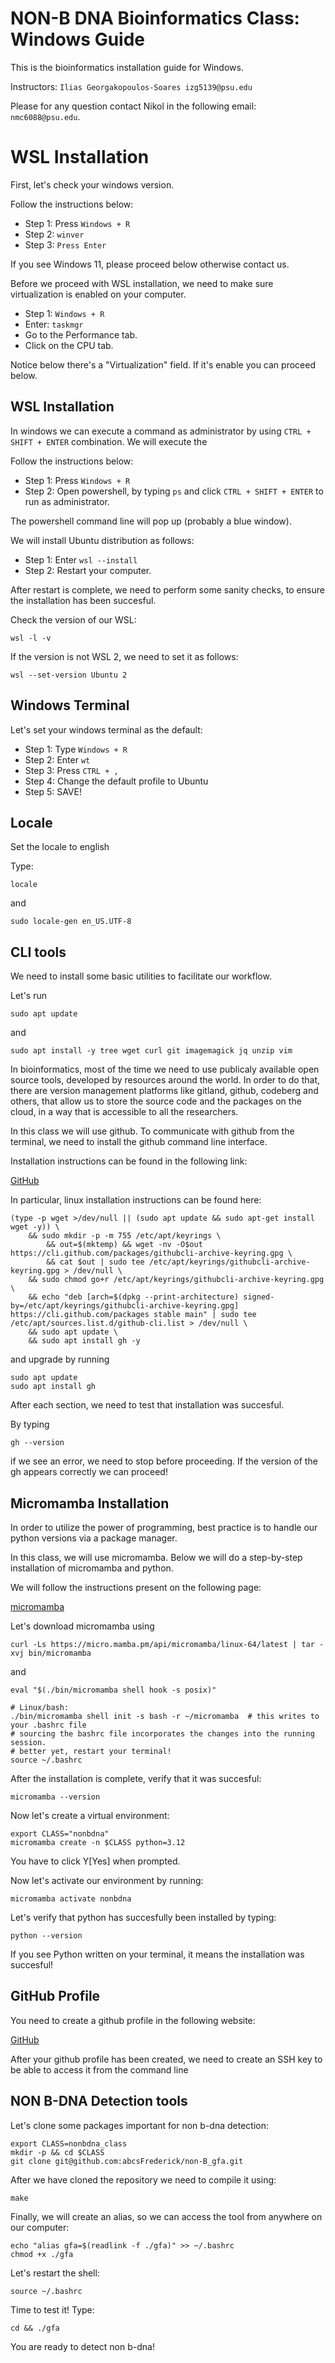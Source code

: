 # NON-B DNA Bioinformatics Class: Windows Guide

This is the bioinformatics installation guide for Windows.

Instructors: `Ilias Georgakopoulos-Soares izg5139@psu.edu`

Please for any question contact Nikol in the following email: `nmc6088@psu.edu`.

# WSL Installation

First, let's check your windows version.

Follow the instructions below:

- Step 1: Press `Windows + R`
- Step 2: `winver`
- Step 3: `Press Enter`

If you see Windows 11, please proceed below otherwise contact us.

Before we proceed with WSL installation, we need to make sure virtualization is 
enabled on your computer.

- Step 1: `Windows + R`
- Enter: `taskmgr`
- Go to the Performance tab.
- Click on the CPU tab.

Notice below there's a "Virtualization" field. If it's enable you can proceed below.

## WSL Installation

In windows we can execute a command as administrator by using `CTRL + SHIFT + ENTER`
combination. We will execute the 

Follow the instructions below:
- Step 1: Press `Windows + R`
- Step 2: Open powershell, by typing `ps` and click `CTRL + SHIFT + ENTER` to run as administrator.

The powershell command line will pop up (probably a blue window).

We will install Ubuntu distribution as follows:

- Step 1: Enter `wsl --install`
- Step 2: Restart your computer.

After restart is complete, we need to perform some sanity checks, to ensure the 
installation has been succesful.

Check the version of our WSL:

```
wsl -l -v
```

If the version is not WSL 2, we need to set it as follows:

```
wsl --set-version Ubuntu 2
```

## Windows Terminal

Let's set your windows terminal as the default:

- Step 1: Type `Windows + R`
- Step 2: Enter `wt`
- Step 3: Press `CTRL + ,`
- Step 4: Change the default profile to Ubuntu
- Step 5: SAVE!


## Locale

Set the locale to english

Type:

```
locale
```

and 

```
sudo locale-gen en_US.UTF-8
```

## CLI tools

We need to install some basic utilities to facilitate our workflow.

Let's run

```
sudo apt update
```

and 

```
sudo apt install -y tree wget curl git imagemagick jq unzip vim 
```

In bioinformatics, most of the time we need to use publicaly available open source 
tools, developed by resources around the world. In order to do that, there are version management
platforms like gitland, github, codeberg and others, that allow us to store 
the source code and the packages on the cloud, in a way that is accessible to all the 
researchers.

In this class we will use github. To communicate with github from the terminal, we need to install
the github command line interface.

Installation instructions can be found in the following link:

[GitHub](https://cli.github.com/)

In particular, linux installation instructions can be found here:


```
(type -p wget >/dev/null || (sudo apt update && sudo apt-get install wget -y)) \
	&& sudo mkdir -p -m 755 /etc/apt/keyrings \
        && out=$(mktemp) && wget -nv -O$out https://cli.github.com/packages/githubcli-archive-keyring.gpg \
        && cat $out | sudo tee /etc/apt/keyrings/githubcli-archive-keyring.gpg > /dev/null \
	&& sudo chmod go+r /etc/apt/keyrings/githubcli-archive-keyring.gpg \
	&& echo "deb [arch=$(dpkg --print-architecture) signed-by=/etc/apt/keyrings/githubcli-archive-keyring.gpg] https://cli.github.com/packages stable main" | sudo tee /etc/apt/sources.list.d/github-cli.list > /dev/null \
	&& sudo apt update \
	&& sudo apt install gh -y
```

and upgrade by running

```
sudo apt update
sudo apt install gh
```

After each section, we need to test that installation was succesful. 

By typing

```
gh --version
```

if we see an error, we need to stop before proceeding. If the version of the gh 
appears correctly we can proceed!

## Micromamba Installation

In order to utilize the power of programming, best practice is to handle our python versions via a package manager.

In this class, we will use micromamba. Below we will do a step-by-step installation of micromamba and python.

We will follow the instructions present on the following page:

[micromamba](https://mamba.readthedocs.io/en/latest/installation/micromamba-installation.html)

Let's download micromamba using

```
curl -Ls https://micro.mamba.pm/api/micromamba/linux-64/latest | tar -xvj bin/micromamba
```

and

```
eval "$(./bin/micromamba shell hook -s posix)"
```

```
# Linux/bash:
./bin/micromamba shell init -s bash -r ~/micromamba  # this writes to your .bashrc file
# sourcing the bashrc file incorporates the changes into the running session.
# better yet, restart your terminal!
source ~/.bashrc
```

After the installation is complete, verify that it was succesful:

```
micromamba --version
```

Now let's create a virtual environment:

```
export CLASS="nonbdna"
micromamba create -n $CLASS python=3.12
```

You have to click Y[Yes] when prompted.

Now let's activate our environment by running:


```
micromamba activate nonbdna
```

Let's verify that python has succesfully been installed by typing:

```
python --version
```

If you see Python written on your terminal, it means the installation 
was succesful!


## GitHub Profile

You need to create a github profile in the following website:

[GitHub](https://github.com/)


After your github profile has been created, we need to create an SSH key to 
be able to access it from the command line

## NON B-DNA Detection tools

Let's clone some packages important for non b-dna detection:

```
export CLASS=nonbdna_class
mkdir -p && cd $CLASS
git clone git@github.com:abcsFrederick/non-B_gfa.git
```

After we have cloned the repository we need to compile it using:

```
make
```

Finally, we will create an alias, so we can access the tool from anywhere on our
computer:

```
echo "alias gfa=$(readlink -f ./gfa)" >> ~/.bashrc
chmod +x ./gfa
```

Let's restart the shell:

```
source ~/.bashrc
```

Time to test it! Type:

```
cd && ./gfa
```

You are ready to detect non b-dna!
